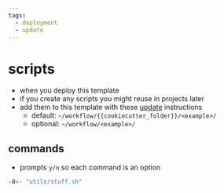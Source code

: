 ```yaml
---
tags:
  - deployment 
  - update 
---
```

# scripts

- when you deploy this template
- if you create any scripts you might reuse in projects later
- add them to this template with these [update](update.md) instructions
  - default: `~/workflow/{{cookiecutter_folder}}/<example>/`
  - optional: `~/workflow/<example>/`

## commands

- prompts `y/n` so each command is an option

```sh
-8<- "utils/stuff.sh"
```
